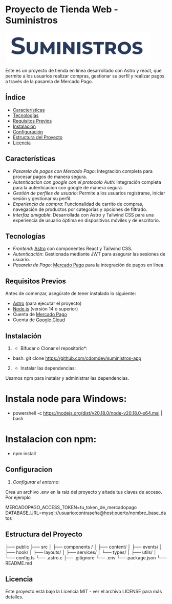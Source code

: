 # Proyecto de Tienda Web - Suministros
![alt text](public/logo.webp)

Este es un proyecto de tienda en línea desarrollado con Astro y react, que permite a los usuarios realizar compras, gestionar su perfil y realizar pagos a través de la pasarela de Mercado Pago. 

## Índice

- [Características](#características)
- [Tecnologías](#tecnologías)
- [Requisitos Previos](#requisitos-previos)
- [Instalación](#instalación)
- [Configuración](#configuración)
- [Estructura del Proyecto](#estructura-del-proyecto)
- [Licencia](#licencia)

## Características

- *Pasarela de pagos con Mercado Pago*: Integración completa para procesar pagos de manera segura.
- *Autenticacion con google con el protocolo Auth*: Integración completa para la autenticacion con google de manera segura.
- *Gestión de perfiles de usuario*: Permite a los usuarios registrarse, iniciar sesión y gestionar su perfil.
- *Experiencia de compra*: Funcionalidad de carrito de compras, navegación de productos por categorías y opciones de filtrado.
- *Interfaz amigable*: Desarrollada con Astro y Tailwind CSS para una experiencia de usuario óptima en dispositivos móviles y de escritorio.

## Tecnologías

- *Frontend*: [Astro](https://astro.build/) con componentes React y Tailwind CSS.
- *Autenticación*: Gestionada mediante JWT para asegurar las sesiones de usuario.
- *Pasarela de Pago*: [Mercado Pago](https://www.mercadopago.com/) para la integración de pagos en línea.

## Requisitos Previos

Antes de comenzar, asegúrate de tener instalado lo siguiente:

- [Astro](https://astro.build/) (para ejecutar el proyecto)
- [Node.js](https://nodejs.org/) (versión 14 o superior)
- Cuenta de [Mercado Pago](https://www.mercadopago.com/)
- Cuenta de [Google Cloud](https://cloud.google.com/cloud-console/)


## Instalación

1. * Bifucar o Clonar el repositorio*:

- bash: git clone https://github.com/cdomdev/suministros-app


2. * Instalar las dependencias:


Usamos npm para instalar y administrar las dependencias.

# Instala node para Windows:

- powershell -c https://nodejs.org/dist/v20.18.0/node-v20.18.0-x64.msi | bash


# Instalacion con npm:
- npm install

## Configuracion

1. *Configurar el entorno*:

Crea un archivo .env en la raiz del proyecto y añade tus claves de acceso. Por ejemplo

MERCADOPAGO_ACCESS_TOKEN=tu_token_de_mercadopago
DATABASE_URL=mysql://usuario:contraseña@host:puerto/nombre_base_datos


## Estructura del Proyecto

├── public
├── src
│   ├── components /
│   ├── content/
│   ├── events/
│   ├── hook/
│   ├── layouts/
│   ├── services/
│   └── types/
│   ├── utils/
│   └── config.ts
└── .astro.c
├── .gitignore
└── .env
└── package.json
└── README.md


## Licencia

Este proyecto está bajo la Licencia MIT - ver el archivo LICENSE para más detalles.




